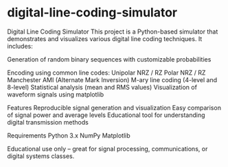 # digital-line-coding-simulator
Digital Line Coding Simulator
This project is a Python-based simulator that demonstrates and visualizes various digital line coding techniques. It includes:

Generation of random binary sequences with customizable probabilities

Encoding using common line codes:
  Unipolar NRZ / RZ
  Polar NRZ / RZ
  Manchester
  AMI (Alternate Mark Inversion)
  M-ary line coding (4-level and 8-level)
  Statistical analysis (mean and RMS values)
  Visualization of waveform signals using matplotlib

Features
  Reproducible signal generation and visualization
  Easy comparison of signal power and average levels
  Educational tool for understanding digital transmission methods

Requirements
  Python 3.x
  NumPy
  Matplotlib

Educational use only – great for signal processing, communications, or digital systems classes.
